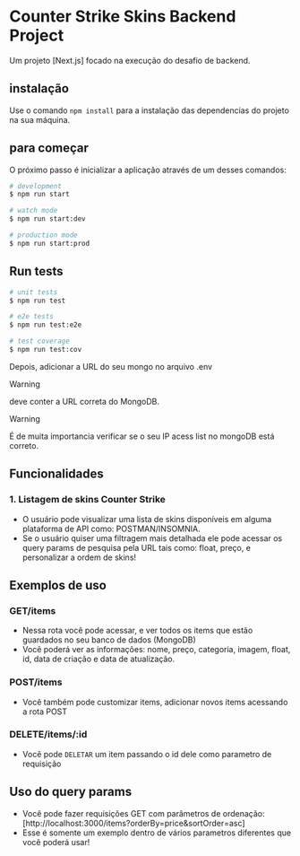 # Counter Strike Skins Backend Project

Um projeto [Next.js] focado na execução do desafio de backend.

## instalação

Use o comando `npm install` para a instalação das dependencias do projeto na sua máquina.

## para começar

O próximo passo é inicializar a aplicação através de um desses comandos:

```bash
# development
$ npm run start

# watch mode
$ npm run start:dev

# production mode
$ npm run start:prod
```

## Run tests

```bash
# unit tests
$ npm run test

# e2e tests
$ npm run test:e2e

# test coverage
$ npm run test:cov
```

Depois, adicionar a URL do seu mongo no arquivo .env

> [!WARNING]
> deve conter a URL correta do MongoDB.

> [!WARNING]
> É de muita importancia verificar se o seu IP acess list no mongoDB está correto.

## Funcionalidades

### 1. Listagem de skins Counter Strike
   - O usuário pode visualizar uma lista de skins disponíveis em alguma plataforma de API como: POSTMAN/INSOMNIA.
   - Se o usuário quiser uma filtragem mais detalhada ele pode acessar os query params de pesquisa pela URL tais como: float, preço, e personalizar a ordem de skins!

## Exemplos de uso

### GET/items
  - Nessa rota você pode acessar, e ver todos os items que estão guardados no seu banco de dados (MongoDB)
  - Você poderá ver as informações: nome, preço, categoria, imagem, float, id, data de criação e data de atualização.

### POST/items
  - Você também pode customizar items, adicionar novos items acessando a rota POST

### DELETE/items/:id
  - Você pode `DELETAR` um item passando o id dele como parametro de requisição  
   
## Uso do query params
  - Você pode fazer requisições GET com parâmetros de ordenação: [http://localhost:3000/items?orderBy=price&sortOrder=asc]
  - Esse é somente um exemplo dentro de vários parametros diferentes que você poderá usar!